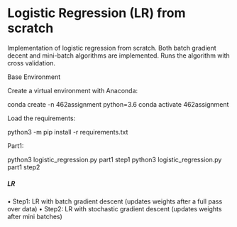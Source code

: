 # Logistic Regression (LR) from scratch

Implementation of logistic regression from scratch.
Both batch gradient decent and mini-batch algorithms are implemented.
Runs the algorithm with cross validation.


Base Environment

Create a virtual environment with Anaconda:

conda create -n 462assignment python=3.6
conda activate 462assignment

Load the requirements:

python3 -m pip install -r requirements.txt


Part1:

python3 logistic_regression.py part1 step1
python3 logistic_regression.py part1 step2


##### LR #####

• Step1: LR with batch gradient descent (updates weights after a full pass over
data)
• Step2: LR with stochastic gradient descent (updates weights after mini batches)



